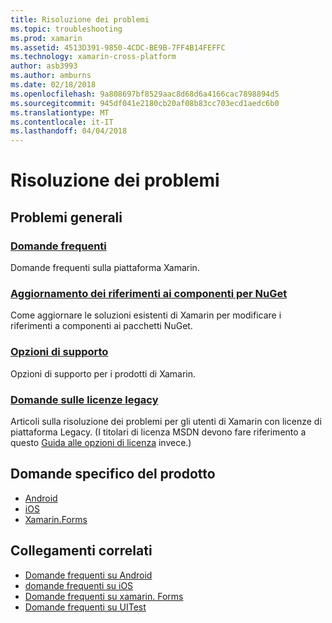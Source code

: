 ```yaml
---
title: Risoluzione dei problemi
ms.topic: troubleshooting
ms.prod: xamarin
ms.assetid: 4513D391-9850-4CDC-BE9B-7FF4B14FEFFC
ms.technology: xamarin-cross-platform
author: asb3993
ms.author: amburns
ms.date: 02/18/2018
ms.openlocfilehash: 9a808697bf8529aac8d68d6a4166cac7898894d5
ms.sourcegitcommit: 945df041e2180cb20af08b83cc703ecd1aedc6b0
ms.translationtype: MT
ms.contentlocale: it-IT
ms.lasthandoff: 04/04/2018
---
```

# <a name="troubleshooting"></a>Risoluzione dei problemi

## <a name="general-issues"></a>Problemi generali
### <a name="frequently-asked-questionsquestionsindexmd"></a>[Domande frequenti](questions/index.md)

Domande frequenti sulla piattaforma Xamarin.

### <a name="updating-component-references-to-nugetcomponent-nugetmd"></a>[Aggiornamento dei riferimenti ai componenti per NuGet](component-nuget.md)

Come aggiornare le soluzioni esistenti di Xamarin per modificare i riferimenti a componenti ai pacchetti NuGet.

### <a name="support-optionssupport-optionsmd"></a>[Opzioni di supporto](support-options.md)

Opzioni di supporto per i prodotti di Xamarin.

### <a name="legacy-license-questionslegacy-licensesindexmd"></a>[Domande sulle licenze legacy](legacy-licenses/index.md)

Articoli sulla risoluzione dei problemi per gli utenti di Xamarin con licenze di piattaforma Legacy. (I titolari di licenza MSDN devono fare riferimento a questo [Guida alle opzioni di licenza](~/cross-platform/get-started/requirements.md) invece.)

## <a name="product-specific-questions"></a>Domande specifico del prodotto

- [Android](~/android/troubleshooting/questions/index.md)
- [iOS](~/ios/troubleshooting/questions/index.md)
- [Xamarin.Forms](~/xamarin-forms/troubleshooting/questions/index.md)



## <a name="related-links"></a>Collegamenti correlati

- [Domande frequenti su Android](~/android/troubleshooting/questions/index.md)
- [domande frequenti su iOS](~/ios/troubleshooting/questions/index.md)
- [Domande frequenti su xamarin. Forms](~/xamarin-forms/troubleshooting/questions/index.md)
- [Domande frequenti su UITest](https://developer.xamarin.com~/testcloud/uitest/questions/)
